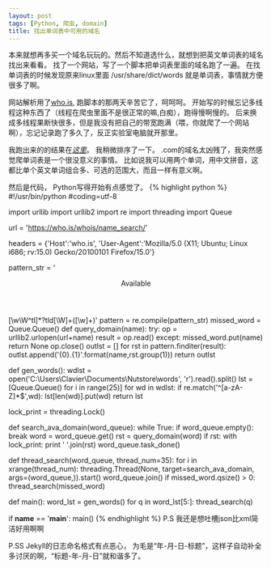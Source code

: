 ```yaml
---
layout: post
tags: [Python, 爬虫, domain]
title: 找出单词表中可用的域名
---
```


本来就想再多买一个域名玩玩的。然后不知道选什么，就想到把英文单词表的域名找出来看看。
找了一个网站，写了一个脚本把单词表里面的域名跑了一遍。 在找单词表的时候发现原来linux里面 /usr/share/dict/words 就是单词表，事情就方便很多了啊。

网站解析用了[who.is](who.is), 跑脚本的那两天辛苦它了，呵呵呵。
开始写的时候忘记多线程这种东西了（线程在爬虫里面不是很正常的嘛,白痴），跑得慢啊慢的。
后来换成多线程果断快很多，但是我没有把自己的带宽跑满（喂，你就爬了一个网站啊），忘记记录跑了多久了，反正实验室电脑就开那里。

我跑出来的的结果在[_这里_](/resource/available_domain.txt)。
我稍微排序了一下。
.com的域名太凶残了，我突然感觉爬单词表是一个很没意义的事情。
比如说我可以用两个单词，用中文拼音，这都比单个英文单词组合多、可选的范围大，而且一样有意义啊。

然后是代码， Python写得开始有点感觉了。
{% highlight python %}
#!/usr/bin/python
#coding=utf-8

import urllib
import urllib2
import re
import threading
import Queue

url = 'https://who.is/whois/name_search/'

headers = {'Host':'who.is',
           'User-Agent':'Mozilla/5.0 (X11; Ubuntu; Linux i686; rv:15.0) Gecko/20100101 Firefox/15.0'}

pattern_str = '<header>Available</header>[\w\W^tl]*?tld[\W]+([\w]+)</div>'
pattern = re.compile(pattern_str)
missed_word = Queue.Queue()
def query_domain(name):
    try:
        op = urllib2.urlopen(url+name)
        result = op.read()
    except:
        missed_word.put(name)
        return None
    op.close()
    outlst = []
    for rst in pattern.finditer(result):
        outlst.append('{0}.{1}'.format(name,rst.group(1)))
    return outlst

def gen_words():
    wdlst = open('C:\\Users\\Clavier\\Documents\\Nutstore\\words', 'r').read().split()
    lst = [Queue.Queue() for i in range(25)]
    for wd in wdlst:
        if re.match('^[a-zA-Z]*$',wd):
            lst[len(wd)].put(wd)
    return lst


lock_print = threading.Lock()

def search_ava_domain(word_queue):
    while True:
        if word_queue.empty():
            break
        word = word_queue.get()
        rst = query_domain(word)
        if rst:
            with lock_print:
                print ' '.join(rst)
        word_queue.task_done()

def thread_search(word_queue, thread_num=35):
    for i in xrange(thread_num):
        threading.Thread(None, target=search_ava_domain, args=(word_queue,)).start()
    word_queue.join()
    if missed_word.qsize() > 0:
        thread_search(missed_word)

def main():
    word_lst = gen_words()
    for q in word_lst[5:]:
        thread_search(q)

if __name__ == '__main__':
    main()
{% endhighlight %}
P.S 我还是想吐槽json比xml简洁好用啊啊

P.SS Jekyll的日志命名格式有点恶心， 为毛是“年-月-日-标题”，这样子自动补全多讨厌的啊，“标题-年-月-日”就和谐多了。
